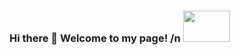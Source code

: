 ### Hi there 👋 Welcome to my page! /n <img src = "https://github.com/ShirleyP8908/ShirleyP8908/assets/98612806/115aeccd-a4f0-483c-9cf5-35a34cbfcd0d" width="75" height = "50" />








<!--
**ShirleyP8908/ShirleyP8908** is a ✨ _special_ ✨ repository because its `README.md` (this file) appears on your GitHub profile.



Here are some ideas to get you started:

- 🔭 I’m currently working on ...
- 🌱 I’m currently learning ...
- 👯 I’m looking to collaborate on ...
- 🤔 I’m looking for help with ...
- 💬 Ask me about ...
- 📫 How to reach me: ...
- 😄 Pronouns: ...
- ⚡ Fun fact: ...
-->
